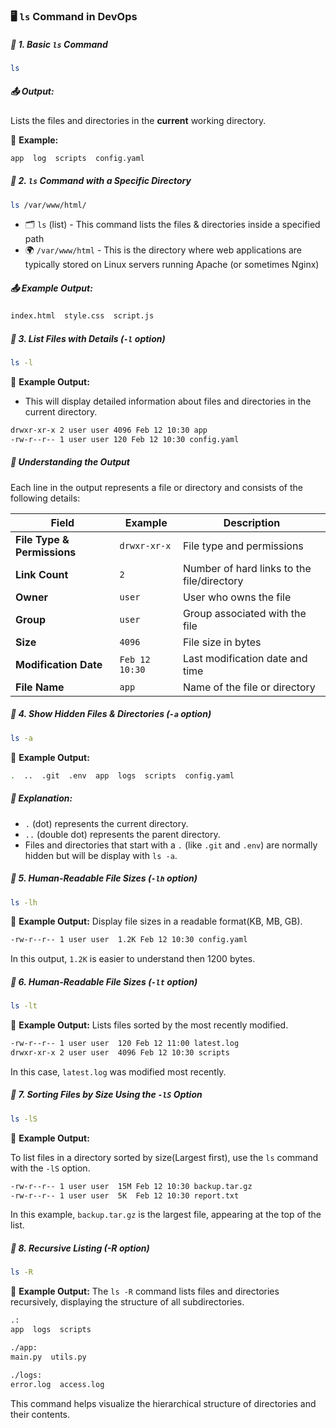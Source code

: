 ### 🖥️ `ls` Command in DevOps

##### 📌 1. Basic `ls` Command
```sh
ls
```
##### 📤 Output:
Lists the files and directories in the **current** working directory.

📂 **Example:**
```sh
app  log  scripts  config.yaml
```

##### 📌 2. `ls` Command with a Specific Directory
```sh
ls /var/www/html/
```
- 🗂️ `ls` (list) - This command lists the files & directories inside a specified path
- 🌍 `/var/www/html` - This is the directory where web applications are typically stored on Linux servers running Apache (or sometimes Nginx)

##### 📤 Example Output:
```sh
index.html  style.css  script.js
```

##### 📌 3. List Files with Details (`-l` option)
```sh
ls -l
```

📂 **Example Output:**
- This will display detailed information about files and directories in the current directory.

```sh
drwxr-xr-x 2 user user 4096 Feb 12 10:30 app
-rw-r--r-- 1 user user 120 Feb 12 10:30 config.yaml
```
##### 📖 Understanding the Output

Each line in the output represents a file or directory and consists of the following details:

| Field                  | Example         | Description                                     |
|------------------------|----------------|-------------------------------------------------|
| **File Type & Permissions** | `drwxr-xr-x`  | File type and permissions                      |
| **Link Count**         | `2`            | Number of hard links to the file/directory     |
| **Owner**             | `user`         | User who owns the file                         |
| **Group**             | `user`         | Group associated with the file                 |
| **Size**              | `4096`         | File size in bytes                             |
| **Modification Date**  | `Feb 12 10:30` | Last modification date and time                |
| **File Name**         | `app`          | Name of the file or directory                 |


##### 📌 4. Show Hidden Files & Directories (`-a` option)
```sh
ls -a
```

📂 **Example Output:**
```sh
.  ..  .git  .env  app  logs  scripts  config.yaml
```

##### 📖 Explanation:
- `.` (dot) represents the current directory.
- `..` (double dot) represents the parent directory.
- Files and directories that start with a `.` (like `.git` and `.env`) are normally hidden but will be display with `ls -a`.

##### 📌 5. Human-Readable File Sizes (`-lh` option)
```sh
ls -lh
```
📂 **Example Output:**
Display file sizes in a readable format(KB, MB, GB).

```sh
-rw-r--r-- 1 user user  1.2K Feb 12 10:30 config.yaml
```
In this output, `1.2K` is easier to understand then 1200 bytes.

##### 📌 6. Human-Readable File Sizes (`-lt` option)
```sh
ls -lt
```
📂 **Example Output:**
Lists files sorted by the most recently modified.
```sh
-rw-r--r-- 1 user user  120 Feb 12 11:00 latest.log
drwxr-xr-x 2 user user  4096 Feb 12 10:30 scripts
```
In this case, `latest.log` was modified most recently.

##### 📌 7. Sorting Files by Size Using the `-lS` Option
```sh
ls -lS
```
📂 **Example Output:**

To list files in a directory sorted by size(Largest first), use the `ls` command  with the `-lS` option.

```sh
-rw-r--r-- 1 user user  15M Feb 12 10:30 backup.tar.gz
-rw-r--r-- 1 user user  5K  Feb 12 10:30 report.txt
```
In this example, `backup.tar.gz` is the largest file, appearing at the top of the list.

##### 📌 8. Recursive Listing (-R option)
```sh
ls -R
```
📂 **Example Output:**
The `ls -R` command lists files and directories recursively, displaying the structure of all subdirectories.
```sh
.:
app  logs  scripts

./app:
main.py  utils.py

./logs:
error.log  access.log
```
This command helps visualize the hierarchical structure of directories and their contents.